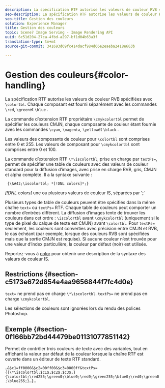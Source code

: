 ```yaml
---
description: La spécification RTF autorise les valeurs de couleur RVB spécifiées avec \colortbl. Chaque composant est fourni séparément avec les commandes \red, \green et \blue.
seo-description: La spécification RTF autorise les valeurs de couleur RVB spécifiées avec \colortbl. Chaque composant est fourni séparément avec les commandes \red, \green et \blue.
seo-title: Gestion des couleurs
solution: Experience Manager
title: Gestion des couleurs
topic: Scene7 Image Serving - Image Rendering API
uuid: 6c51d204-27ca-4fbd-a297-bf1d04b63a3f
translation-type: tm+mt
source-git-commit: 341693d69fc414dacf984d66e2eaeba2418e663b

---
```



# Gestion des couleurs{#color-handling}

La spécification RTF autorise les valeurs de couleur RVB spécifiées avec `\colortbl`. Chaque composant est fourni séparément avec les commandes `\red`, `\green`et `\blue` .

La commande d’extension RTF propriétaire `\cmykcolortbl` permet de spécifier les couleurs CMJN, chaque composante de couleur étant fournie avec les commandes `\cyan`, `\magenta`, `\yellow`et `\black` .

Les valeurs des composants de couleur pour `\colortbl` sont comprises entre 0 et 255. Les valeurs de composant pour `\cmykcolortbl` sont comprises entre 0 et 100.

La commande d’extension RTF `\*\iscolortbl`, prise en charge par `textPs=`, permet de spécifier une table de couleurs avec des valeurs de couleur standard pour la diffusion d’images, avec prise en charge RVB, gris, CMJN et alpha complète. Il a la syntaxe suivante :

` {\&#42;\iscolortbl; *[!DNL colors]*;}`

*[!DNL colors]* une ou plusieurs valeurs de couleur IS, séparées par &#39;;&#39;

Plusieurs types de table de couleurs peuvent être spécifiés dans la même chaîne `text=` ou `textPs=` RTF. Chaque table de couleurs peut comporter un nombre d’entrées différent. La diffusion d’images tente de trouver les couleurs dans cet ordre : `\iscolortbl` avant `\cmykcolortbl` (uniquement si le type de pixel du calque de texte est CMJN) avant `\colortbl`. Pour `textPs=` seulement, les couleurs sont converties avec précision entre CMJN et RVB, le cas échéant (par exemple, lorsque des couleurs RVB sont spécifiées mais que la sortie CMJN est requise). Si aucune couleur n’est trouvée pour une valeur d’index particulière, la couleur par défaut (noir) est utilisée.

Reportez-vous à [color](/help/aem-is-ir-api/is-api/http-ref/image-serving-api-ref/c-http-protocol-reference/c-data-types/r-is-http-color.md) pour obtenir une description de la syntaxe des valeurs de couleur IS.

## Restrictions {#section-c5173e672d854e4aa9656844f7fc4d0e}

`text=` ne prend pas en charge `\*\iscolortbl`. `textPs=` ne prend pas en charge `\cmykcolortbl`.

Les sélections de couleurs sont ignorées lors du rendu des polices Photoshop.

## Exemple {#section-0f166bb72bd44479be01131077851142}

Permet de contrôler trois couleurs de texte avec des variables, tout en affichant la valeur par défaut de la couleur lorsque la chaîne RTF est ouverte dans un éditeur de texte RTF standard.

`…&$c1=ff0000&$c2=00ff00&$c3=0000ff&textPs={{\*\iscolortbl;$c1$;$c2$;$c3$;}{\colortbl;\red255;\green0;\blue0;\red0;\green255;\blue0;\red0;\green0;\blue255;}…}…`
